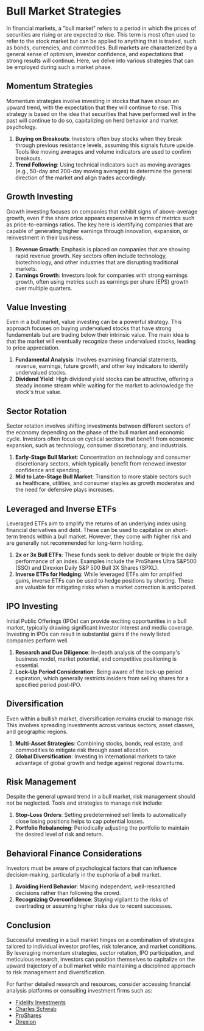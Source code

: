 # Bull Market Strategies

In financial markets, a "bull market" refers to a period in which the prices of securities are rising or are expected to rise. This term is most often used to refer to the stock market but can be applied to anything that is traded, such as bonds, currencies, and commodities. Bull markets are characterized by a general sense of optimism, investor confidence, and expectations that strong results will continue. Here, we delve into various strategies that can be employed during such a market phase.

## Momentum Strategies

Momentum strategies involve investing in stocks that have shown an upward trend, with the expectation that they will continue to rise. This strategy is based on the idea that securities that have performed well in the past will continue to do so, capitalizing on herd behavior and market psychology.

1. **Buying on Breakouts**: Investors often buy stocks when they break through previous resistance levels, assuming this signals future upside. Tools like moving averages and volume indicators are used to confirm breakouts.
2. **Trend Following**: Using technical indicators such as moving averages (e.g., 50-day and 200-day moving averages) to determine the general direction of the market and align trades accordingly.

## Growth Investing

Growth investing focuses on companies that exhibit signs of above-average growth, even if the share price appears expensive in terms of metrics such as price-to-earnings ratios. The key here is identifying companies that are capable of generating higher earnings through innovation, expansion, or reinvestment in their business.

1. **Revenue Growth**: Emphasis is placed on companies that are showing rapid revenue growth. Key sectors often include technology, biotechnology, and other industries that are disrupting traditional markets.
2. **Earnings Growth**: Investors look for companies with strong earnings growth, often using metrics such as earnings per share (EPS) growth over multiple quarters.

## Value Investing

Even in a bull market, value investing can be a powerful strategy. This approach focuses on buying undervalued stocks that have strong fundamentals but are trading below their intrinsic value. The main idea is that the market will eventually recognize these undervalued stocks, leading to price appreciation.

1. **Fundamental Analysis**: Involves examining financial statements, revenue, earnings, future growth, and other key indicators to identify undervalued stocks.
2. **Dividend Yield**: High dividend yield stocks can be attractive, offering a steady income stream while waiting for the market to acknowledge the stock's true value.

## Sector Rotation

Sector rotation involves shifting investments between different sectors of the economy depending on the phase of the bull market and economic cycle. Investors often focus on cyclical sectors that benefit from economic expansion, such as technology, consumer discretionary, and industrials.

1. **Early-Stage Bull Market**: Concentration on technology and consumer discretionary sectors, which typically benefit from renewed investor confidence and spending.
2. **Mid to Late-Stage Bull Market**: Transition to more stable sectors such as healthcare, utilities, and consumer staples as growth moderates and the need for defensive plays increases.

## Leveraged and Inverse ETFs

Leveraged ETFs aim to amplify the returns of an underlying index using financial derivatives and debt. These can be used to capitalize on short-term trends within a bull market. However, they come with higher risk and are generally not recommended for long-term holding.

1. **2x or 3x Bull ETFs**: These funds seek to deliver double or triple the daily performance of an index. Examples include the ProShares Ultra S&P500 (SSO) and Direxion Daily S&P 500 Bull 3X Shares (SPXL).
2. **Inverse ETFs for Hedging**: While leveraged ETFs aim for amplified gains, inverse ETFs can be used to hedge positions by shorting. These are valuable for mitigating risks when a market correction is anticipated.

## IPO Investing

Initial Public Offerings (IPOs) can provide exciting opportunities in a bull market, typically drawing significant investor interest and media coverage. Investing in IPOs can result in substantial gains if the newly listed companies perform well.

1. **Research and Due Diligence**: In-depth analysis of the company's business model, market potential, and competitive positioning is essential.
2. **Lock-Up Period Consideration**: Being aware of the lock-up period expiration, which generally restricts insiders from selling shares for a specified period post-IPO.

## Diversification

Even within a bullish market, diversification remains crucial to manage risk. This involves spreading investments across various sectors, asset classes, and geographic regions.

1. **Multi-Asset Strategies**: Combining stocks, bonds, real estate, and commodities to mitigate risk through asset allocation.
2. **Global Diversification**: Investing in international markets to take advantage of global growth and hedge against regional downturns.

## Risk Management

Despite the general upward trend in a bull market, risk management should not be neglected. Tools and strategies to manage risk include:

1. **Stop-Loss Orders**: Setting predetermined sell limits to automatically close losing positions helps to cap potential losses.
2. **Portfolio Rebalancing**: Periodically adjusting the portfolio to maintain the desired level of risk and return.

## Behavioral Finance Considerations

Investors must be aware of psychological factors that can influence decision-making, particularly in the euphoria of a bull market.

1. **Avoiding Herd Behavior**: Making independent, well-researched decisions rather than following the crowd.
2. **Recognizing Overconfidence**: Staying vigilant to the risks of overtrading or assuming higher risks due to recent successes.

## Conclusion

Successful investing in a bull market hinges on a combination of strategies tailored to individual investor profiles, risk tolerance, and market conditions. By leveraging momentum strategies, sector rotation, IPO participation, and meticulous research, investors can position themselves to capitalize on the upward trajectory of a bull market while maintaining a disciplined approach to risk management and diversification.

For further detailed research and resources, consider accessing financial analysis platforms or consulting investment firms such as:

- [Fidelity Investments](https://www.fidelity.com)
- [Charles Schwab](https://www.schwab.com)
- [ProShares](https://www.proshares.com)
- [Direxion](https://www.direxion.com)